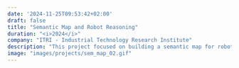 ```yaml
---
date: '2024-11-25T09:53:42+02:00'
draft: false
title: "Semantic Map and Robot Reasoning"
duration: "<i>2024</i>"
company: "ITRI - Industrial Technology Research Institute"
description: "This project focused on building a semantic map for robot reasoning and scene understanding. In general, the developed system identifies meaningful objects and their features embedding representation aligned with natural language, using VLM and LLM models. This enabled the robot to understand actions through natural language instructions while also interpreting geometric relationships and contextual information. The system was implemented in Python and ROS2 and was evaluated in both Nvidia Isaac Simulation and real-world scenarios."
image: "images/projects/sem_map_02.gif"
---
```

